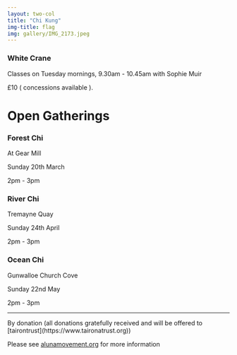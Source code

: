 ```yaml
---
layout: two-col
title: "Chi Kung"
img-title: flag
img: gallery/IMG_2173.jpeg
---
```


### White Crane 

Classes on Tuesday mornings, 9.30am - 10.45am with Sophie Muir

£10 ( concessions available ).


# Open Gatherings

### Forest Chi 

At Gear Mill

Sunday 20th March

2pm - 3pm



### River Chi

Tremayne Quay

Sunday 24th April

2pm - 3pm



### Ocean Chi

Gunwalloe Church Cove

Sunday 22nd May

2pm - 3pm


<hr />
By donation (all donations gratefully received and will be offered to [tairontrust](https://www.taironatrust.org))

Please see [alunamovement.org](https://www.alunamovement.org) for more information


